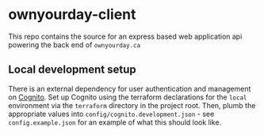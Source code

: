 # ownyourday-client

This repo contains the source for an express based web application api powering the back end of `ownyourday.ca`

## Local development setup

There is an external dependency for user authentication and management on [Cognito](https://aws.amazon.com/cognito/).
Set up Cognito using the terraform declarations for the `local` environment via the `terraform` directory in the project root.
Then, plumb the appropriate values into `config/cognito.development.json` - see `config.example.json` for an example of what this should look like.
